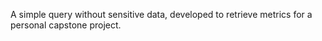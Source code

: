 A simple query without sensitive data, developed to retrieve metrics for a personal capstone project.
